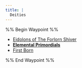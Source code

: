 ```yaml
---
title: |
  Deities
---
```


%% Begin Waypoint %%

* [Eidolons of The Forlorn Shiver](/Deities/Eidolons%20of%20The%20Forlorn%20Shiver.md)
* **[Elemental Primordials](/Deities/Elemental%20Primordials/Elemental%20Primordials.md)**
* [First Born](/Deities/First%20Born.md)

%% End Waypoint %%
